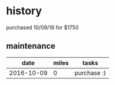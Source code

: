# history

purchased 10/09/16 for $1750

## maintenance

date        | miles | tasks
------------|-------|---------
2016-10-09  |     0 | purchase :)

